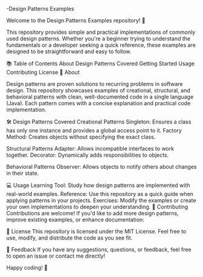 -Design Patterns Examples

Welcome to the Design Patterns Examples repository! 🎉

This repository provides simple and practical implementations of commonly used design patterns. Whether you're a beginner trying to understand the fundamentals or a developer seeking a quick reference, these examples are designed to be straightforward and easy to follow.

📚 Table of Contents
About
Design Patterns Covered
Getting Started
Usage
Contributing
License
📖 About

Design patterns are proven solutions to recurring problems in software design. This repository showcases examples of creational, structural, and behavioral patterns with clean, well-documented code in a single language (Java). Each pattern comes with a concise explanation and practical code implementation.

🛠️ Design Patterns Covered
Creational Patterns
Singleton: Ensures a class has only one instance and provides a global access point to it.
Factory Method: Creates objects without specifying the exact class.

Structural Patterns
Adapter: Allows incompatible interfaces to work together.
Decorator: Dynamically adds responsibilities to objects.

Behavioral Patterns
Observer: Allows objects to notify others about changes in their state.

💻 Usage
Learning Tool: Study how design patterns are implemented with real-world examples.
Reference: Use this repository as a quick guide when applying patterns in your projects.
Exercises: Modify the examples or create your own implementations to deepen your understanding.
🤝 Contributing
Contributions are welcome! If you'd like to add more design patterns, improve existing examples, or enhance documentation:

📝 License
This repository is licensed under the MIT License. Feel free to use, modify, and distribute the code as you see fit.

💬 Feedback
If you have any suggestions, questions, or feedback, feel free to open an issue or contact me directly!

Happy coding! 🎉
